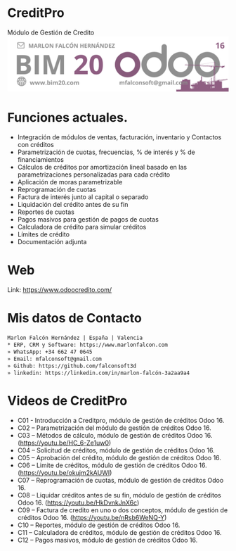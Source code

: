 # CreditPro
Módulo de Gestión de Credito
![Alt text](https://raw.githubusercontent.com/falconsoft3d/documentacion-odoo-erp-bim-2.0/16.0/banner_bim_20.png "BIM 20")

# Funciones actuales.
- Integración de módulos de ventas, facturación, inventario y Contactos con créditos
- Parametrización de cuotas, frecuencias, % de interés y % de financiamientos
- Cálculos de créditos  por amortización lineal basado en las parametrizaciones personalizadas para cada crédito
- Aplicación de moras parametrizable
- Reprogramación de cuotas
- Factura de interés junto al capital o separado
- Liquidación del crédito antes de su fin
- Reportes de cuotas
- Pagos masivos para gestión de pagos de cuotas
- Calculadora de crédito para simular créditos
- Límites de crédito
- Documentación adjunta


# Web
Link: https://www.odoocredito.com/

# Mis datos de Contacto
```
Marlon Falcón Hernández | España | Valencia
* ERP, CRM y Software: https://www.marlonfalcon.com
» WhatsApp: +34 662 47 0645
» Email: mfalconsoft@gmail.com
» Github: https://github.com/falconsoft3d
» linkedin: https://linkedin.com/in/marlon-falcón-3a2aa9a4
```

# Videos de CreditPro


- C01 - Introducción a Creditpro, módulo de gestión de créditos Odoo 16.
-  C02 – Parametrización del módulo de gestión de créditos Odoo 16.
-  C03 – Métodos de cálculo, módulo de gestión de créditos Odoo 16. (https://youtu.be/HC_6-Ze1uw0)
-  C04 – Solicitud de créditos,  módulo de gestión de créditos Odoo 16.
-  C05 – Aprobación del crédito, módulo de gestión de créditos Odoo 16.
-  C06 – Limite de créditos, módulo de gestión de créditos Odoo 16. (https://youtu.be/okujm2kAUWI)
-  C07 – Reprogramación de cuotas, módulo de gestión de créditos Odoo 16.
-  C08 – Liquidar créditos antes de su fin, módulo de gestión de créditos Odoo 16. (https://youtu.be/HkDvnkJnX6c)
-  C09 – Factura de credito en uno o dos conceptos, módulo de gestión de créditos Odoo 16. (https://youtu.be/nRsb6WeNQ-Y)
-  C10 – Reportes, módulo de gestión de créditos Odoo 16.
-  C11 – Calculadora de créditos, módulo de gestión de créditos Odoo 16.
-  C12 – Pagos masivos, módulo de gestión de créditos Odoo 16.
